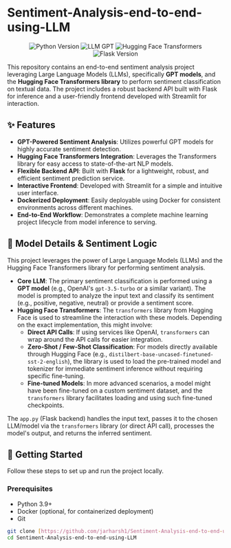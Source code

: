 # Sentiment-Analysis-end-to-end-using-LLM

<p align="center">
  <img src="https://img.shields.io/badge/Python-3.9+-blue?style=for-the-badge&logo=python" alt="Python Version">
  <img src="https://img.shields.io/badge/LLM-GPT-008080?style=for-the-badge&logo=openai" alt="LLM GPT">
  <img src="https://img.shields.io/badge/Transformers-Hugging%20Face-FFD700?style=for-the-badge&logo=huggingface" alt="Hugging Face Transformers">
  <img src="https://img.shields.io/badge/Flask-2.3.3-000000?style=for-the-badge&logo=flask" alt="Flask Version">
</p>

This repository contains an end-to-end sentiment analysis project leveraging Large Language Models (LLMs), specifically **GPT models**, and the **Hugging Face Transformers library** to perform sentiment classification on textual data. The project includes a robust backend API built with Flask for inference and a user-friendly frontend developed with Streamlit for interaction.

## ✨ Features

* **GPT-Powered Sentiment Analysis**: Utilizes powerful GPT models for highly accurate sentiment detection.
* **Hugging Face Transformers Integration**: Leverages the Transformers library for easy access to state-of-the-art NLP models.
* **Flexible Backend API**: Built with **Flask** for a lightweight, robust, and efficient sentiment prediction service.
* **Interactive Frontend**: Developed with Streamlit for a simple and intuitive user interface.
* **Dockerized Deployment**: Easily deployable using Docker for consistent environments across different machines.
* **End-to-End Workflow**: Demonstrates a complete machine learning project lifecycle from model inference to serving.

## 🧠 Model Details & Sentiment Logic

This project leverages the power of Large Language Models (LLMs) and the Hugging Face Transformers library for performing sentiment analysis.

* **Core LLM**: The primary sentiment classification is performed using a **GPT model** (e.g., OpenAI's `gpt-3.5-turbo` or a similar variant). The model is prompted to analyze the input text and classify its sentiment (e.g., positive, negative, neutral) or provide a sentiment score.
* **Hugging Face Transformers**: The `transformers` library from Hugging Face is used to streamline the interaction with these models. Depending on the exact implementation, this might involve:
    * **Direct API Calls**: If using services like OpenAI, `transformers` can wrap around the API calls for easier integration.
    * **Zero-Shot / Few-Shot Classification**: For models directly available through Hugging Face (e.g., `distilbert-base-uncased-finetuned-sst-2-english`), the library is used to load the pre-trained model and tokenizer for immediate sentiment inference without requiring specific fine-tuning.
    * **Fine-tuned Models**: In more advanced scenarios, a model might have been fine-tuned on a custom sentiment dataset, and the `transformers` library facilitates loading and using such fine-tuned checkpoints.

The `app.py` (Flask backend) handles the input text, passes it to the chosen LLM/model via the `transformers` library (or direct API call), processes the model's output, and returns the inferred sentiment.

## 🚀 Getting Started

Follow these steps to set up and run the project locally.

### Prerequisites

* Python 3.9+
* Docker (optional, for containerized deployment)
* Git

```bash
git clone [https://github.com/jarharsh1/Sentiment-Analysis-end-to-end-using-LLM.git](https://github.com/jarharsh1/Sentiment-Analysis-end-to-end-using-LLM.git)
cd Sentiment-Analysis-end-to-end-using-LLM
